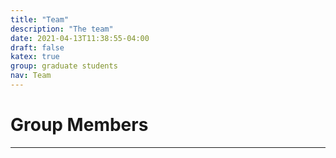 ```yaml
---
title: "Team"
description: "The team"
date: 2021-04-13T11:38:55-04:00
draft: false
katex: true
group: graduate students
nav: Team
---
```


# Group Members
-----

